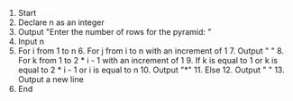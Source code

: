  1. Start
2. Declare n as an integer
3. Output "Enter the number of rows for the pyramid: "
4. Input n
5. For i from 1 to n
    6. For j from i to n with an increment of 1
        7. Output " "
    8. For k from 1 to 2 * i - 1 with an increment of 1
        9. If k is equal to 1 or k is equal to 2 * i - 1 or i is equal to n
            10. Output "*"
        11. Else
            12. Output " "
    13. Output a new line
14. End